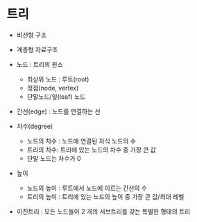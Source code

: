 # 트리



* 비선형 구조

* 계층형 자료구조

* 노드 : 트리의 원소

  * 최상위 노드 : 루트(root)
  * 정점(node, vertex)
  * 단말노드/잎(leaf) 노드

* 간선(edge) : 노드를 연결하는 선

* 차수(degree)

  * 노드의 차수 : 노드에 연결된 자식 노드의 수
  * 트리의 차수: 트리에 있는 노드의 차수 중 가장 큰 값
  * 단말 노드는 차수가 0

* 높이

  * 노드의 높이 : 루트에서 노드에 이르는 간선의 수
  * 트리의 높이 : 트리에 있는 노드의 높이 중 가장 큰 값/최대 레벨

* 이진트리 : 모든 노드들이 2 개의 서브트리를 갖는 특별한 형태의 트리

  

